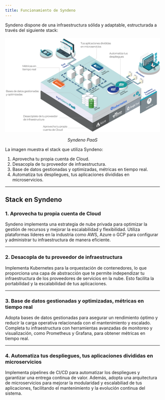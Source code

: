 ```yaml
---
title: Funcionamiento de Syndeno
---
```


Syndeno dispone de una infraestructura sólida y adaptable, estructurada a través del siguiente stack:
<br><br>
<a href="/src/content/docs/img/getting-started/funcionamiento-syndeno/syndeno-paas.png" target="_blank">
    <img src="/src/content/docs/img/getting-started/funcionamiento-syndeno/syndeno-paas.png" alt="syndeno-paas">
</a>
<p align="center"><i>Syndeno PaaS</i></p>

La imagen muestra el stack que utiliza Syndeno:
1. Aprovecha tu propia cuenta de Cloud.
2. Desacopla de tu proveedor de infraestructura.
3. Base de datos gestionadas y optimizadas, métricas en tiempo real.
4. Automatiza tus despliegues, tus aplicaciones divididas en microservicios.

---

## Stack en Syndeno
### 1. Aprovecha tu propia cuenta de Cloud

Syndeno implementa una estrategia de nube privada para optimizar la gestión de recursos y mejorar la escalabilidad y flexibilidad. Utiliza plataformas líderes en la industria como AWS, Azure o GCP para configurar y administrar tu infraestructura de manera eficiente.

---
### 2. Desacopla de tu proveedor de infraestructura

Implementa Kubernetes para la orquestación de contenedores, lo que proporciona una capa de abstracción que te permite independizar tu infraestructura de los proveedores de servicios en la nube. Esto facilita la portabilidad y la escalabilidad de tus aplicaciones.

---
### 3. Base de datos gestionadas y optimizadas, métricas en tiempo real

Adopta bases de datos gestionadas para asegurar un rendimiento óptimo y reducir la carga operativa relacionada con el mantenimiento y escalado. Completa tu infraestructura con herramientas avanzadas de monitoreo y visualización, como Prometheus y Grafana, para obtener métricas en tiempo real.

---
### 4. Automatiza tus despliegues, tus aplicaciones divididas en microservicios

Implementa pipelines de CI/CD para automatizar los despliegues y garantizar una entrega continua de valor. Además, adopta una arquitectura de microservicios para mejorar la modularidad y escalabiliad de tus aplicaciones, facilitando el mantenimiento y la evolución continua del sistema.